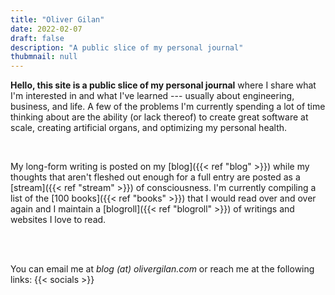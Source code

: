 ```yaml
---
title: "Oliver Gilan"
date: 2022-02-07
draft: false
description: "A public slice of my personal journal"
thubmnail: null
---
```


**Hello, this site is a public slice of my personal journal** where I share what I'm interested in and what I've learned --- usually about engineering, business, and life. A few of the problems I'm currently spending a lot of time thinking about are the ability (or lack thereof) to create great software at scale, creating artificial organs, and optimizing my personal health.

<br>

My long-form writing is posted on my [blog]({{< ref "blog" >}}) while my thoughts that aren't fleshed out enough for a full entry are posted as a [stream]({{< ref "stream" >}}) of consciousness.
I'm currently compiling a list of the [100 books]({{< ref "books" >}}) that I would read over and over again and I maintain a [blogroll]({{< ref "blogroll" >}}) of writings and websites I love to read.

<br>

<!-- **Stats**
- **Height**: 5'11
- **Weight**: 147lbs
- **VO2 Max**: 58 ml/kg/min
- **T-Level**: 943 ng/dL
- **Bench Press ORM**: 150lbs
- **1-mile PR**: 5:50
- **10-mile PR**: 1:27:04 (8:41/mi)
- **Resting HR (7d avg)**: 51bpm -->

<br>

You can email me at _blog (at) olivergilan.com_ or reach me at the following links:
{{< socials >}}
